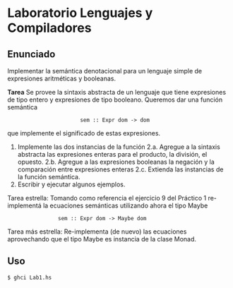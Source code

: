 
# Laboratorio Lenguajes y Compiladores #

## Enunciado ##

Implementar la semántica denotacional para un lenguaje simple de expresiones
aritméticas y booleanas.

**Tarea**
Se provee la sintaxis abstracta de un lenguaje que tiene expresiones de tipo
entero y expresiones de tipo booleano. Queremos dar una función semántica

                           sem :: Expr dom -> dom

que implemente el significado de estas expresiones.

1. Implemente las dos instancias de la función
2.a. Agregue a la sintaxis abstracta las expresiones enteras para el producto,
     la división, el opuesto.
2.b. Agregue a las expresiones booleanas la negación y la comparación entre
     expresiones enteras
2.c. Extienda las instancias de la función semántica.
3. Escribir y ejecutar algunos ejemplos.

Tarea estrella: Tomando como referencia el ejercicio 9 del Práctico 1
re-implementá la ecuaciones semánticas utilizando ahora el tipo Maybe

	      	 	    sem :: Expr dom -> Maybe dom

Tarea más estrella: Re-implementa (de nuevo) las ecuaciones aprovechando que el
tipo Maybe es instancia de la clase Monad.

## Uso ##

```console
$ ghci Lab1.hs
```
